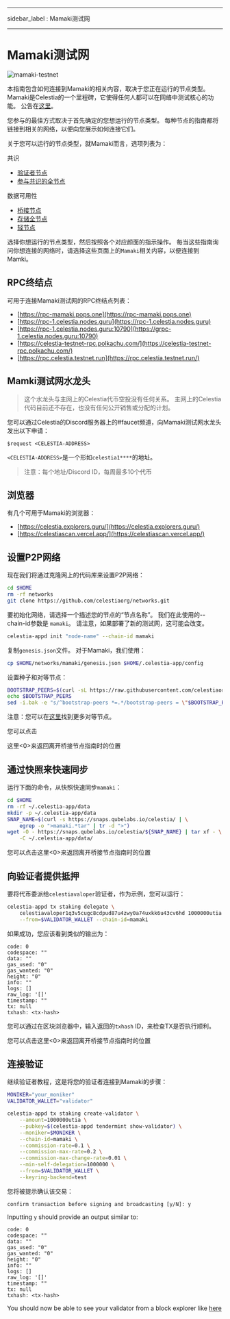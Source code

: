 - - -
sidebar_label : Mamaki测试网
- - -

# Mamaki测试网
<!-- markdownlint-disable MD013 -->

![mamaki-testnet](/img/mamaki.png)

本指南包含如何连接到Mamaki的相关内容，取决于您正在运行的节点类型。 Mamaki是Celestia的一个里程碑，它使得任何人都可以在网络中测试核心的功能。 公告在[这里](https://blog.celestia.org/celestia-testnet-introduces-alpha-data-availability-api/)。

您参与的最佳方式取决于首先确定的您想运行的节点类型。 每种节点的指南都将链接到相关的网络，以便向您展示如何连接它们。

关于您可以运行的节点类型，就Mamaki而言，选项列表为：

共识

* [验证者节点](./validator-node.md)
* [参与共识的全节点](./consensus-full-node.md)

数据可用性

* [桥接节点](./bridge-node.md)
* [存储全节点](./full-storage-node.md)
* [轻节点](./light-node.md)

选择你想运行的节点类型，然后按照各个对应颜面的指示操作。 每当这些指南询问你想连接的网络时，请选择这些页面上的`Mamaki`相关内容，以便连接到Mamki。

## RPC终结点

可用于连接Mamaki测试网的RPC终结点列表：

* [https://rpc-mamaki.pops.one](https://rpc-mamaki.pops.one)
* [https://rpc-1.celestia.nodes.guru](https://rpc-1.celestia.nodes.guru)
* [https://rpc-1.celestia.nodes.guru:10790](https://grpc-1.celestia.nodes.guru:10790)
* [https://celestia-testnet-rpc.polkachu.com/](https://celestia-testnet-rpc.polkachu.com/)
* [https://rpc.celestia.testnet.run](https://rpc.celestia.testnet.run/)

## Mamki测试网水龙头

> 这个水龙头与主网上的Celestia代币空投没有任何关系。 主网上的Celestia代码目前还不存在，也没有任何公开销售或分配的计划。

您可以通过Celestia的Discord服务器上的#faucet频道，向Mamaki测试网水龙头发出以下申请：

```text
$request <CELESTIA-ADDRESS> 
```

`<CELESTIA-ADDRESS>`是一个形如`celestia1****`的地址。

> 注意：每个地址/Discord ID，每周最多10个代币

## 浏览器

有几个可用于Mamaki的浏览器：

* [https://celestia.explorers.guru/](https://celestia.explorers.guru/)
* [https://celestiascan.vercel.app/](https://celestiascan.vercel.app/)

## 设置P2P网络

现在我们将通过克隆网上的代码库来设置P2P网络：

```sh
cd $HOME
rm -rf networks
git clone https://github.com/celestiaorg/networks.git
```

要初始化网络，请选择一个描述您的节点的“节点名称”。 我们在此使用的--chain-id参数是 `mamaki`。 请注意，如果部署了新的测试网，这可能会改变。

```sh
celestia-appd init "node-name" --chain-id mamaki
```

复制`genesis.json`文件。 对于Mamaki，我们使用：

```sh
cp $HOME/networks/mamaki/genesis.json $HOME/.celestia-app/config
```

设置种子和对等节点：

```sh
BOOTSTRAP_PEERS=$(curl -sL https://raw.githubusercontent.com/celestiaorg/networks/master/mamaki/bootstrap-peers.txt | tr -d '\n')
echo $BOOTSTRAP_PEERS
sed -i.bak -e "s/^bootstrap-peers *=.*/bootstrap-peers = \"$BOOTSTRAP_PEERS\"/" $HOME/.celestia-app/config/config.toml

```

注意：您可以在[这里](https://github.com/celestiaorg/networks/blob/master/mamaki/peers.txt)找到更多对等节点。

您可以点击

这里<0>来返回离开桥接节点指南时的位置</p> 



## 通过快照来快速同步

运行下面的命令，从快照快速同步`mamaki`：



```sh
cd $HOME
rm -rf ~/.celestia-app/data
mkdir -p ~/.celestia-app/data
SNAP_NAME=$(curl -s https://snaps.qubelabs.io/celestia/ | \
    egrep -o ">mamaki.*tar" | tr -d ">")
wget -O - https://snaps.qubelabs.io/celestia/${SNAP_NAME} | tar xf - \
    -C ~/.celestia-app/data/
```


您可以点击这里<0>来返回离开桥接节点指南时的位置</p> 



## 向验证者提供抵押

要将代币委派给`celestiavaloper`验证者，作为示例，您可以运行：



```sh
celestia-appd tx staking delegate \
    celestiavaloper1q3v5cugc8cdpud87u4zwy0a74uxkk6u43cv6hd 1000000utia \
    --from=$VALIDATOR_WALLET --chain-id=mamaki
```


如果成功，您应该看到类似的输出为：



```console
code: 0
codespace: ""
data: ""
gas_used: "0"
gas_wanted: "0"
height: "0"
info: ""
logs: []
raw_log: '[]'
timestamp: ""
tx: null
txhash: <tx-hash>
```


您可以通过在区块浏览器中，输入返回的`txhash` ID，来检查TX是否执行顺利。

您可以点击这里<0>来返回离开桥接节点指南时的位置</p> 



## 连接验证

继续验证者教程，这是将您的验证者连接到Mamaki的步骤：



```sh
MONIKER="your_moniker"
VALIDATOR_WALLET="validator"

celestia-appd tx staking create-validator \
    --amount=1000000utia \
    --pubkey=$(celestia-appd tendermint show-validator) \
    --moniker=$MONIKER \
    --chain-id=mamaki \
    --commission-rate=0.1 \
    --commission-max-rate=0.2 \
    --commission-max-change-rate=0.01 \
    --min-self-delegation=1000000 \
    --from=$VALIDATOR_WALLET \
    --keyring-backend=test
```


您将被提示确认该交易：



```console
confirm transaction before signing and broadcasting [y/N]: y
```


Inputting `y` should provide an output similar to:



```console
code: 0
codespace: ""
data: ""
gas_used: "0"
gas_wanted: "0"
height: "0"
info: ""
logs: []
raw_log: '[]'
timestamp: ""
tx: null
txhash: <tx-hash>
```


You should now be able to see your validator from a block explorer like [here](https://celestia.explorers.guru/)
